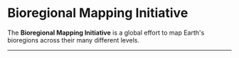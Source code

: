 # Bioregional Mapping Initiative

The **Bioregional Mapping Initiative** is a global effort to map Earth's bioregions across their many different levels. 

---
